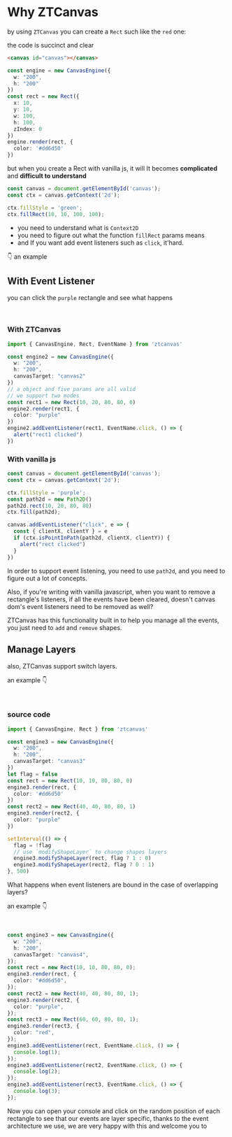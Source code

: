 <script setup lang="ts">
  import Rect from '../components/RectExample.vue'
  import WithEvent from '../components/RectExampleWithEvent.vue'
  import WithLayers from "../components/RectExampleWithLayers.vue"
  import WithEventLayers from "../components/RectExampleWithLayersEvent.vue"
</script>

# Why ZTCanvas
 
by using `ZTCanvas` you can create a `Rect` such like the `red` one:

the code is succinct and clear

<Rect />

```html
<canvas id="canvas"></canvas>
```

```ts
const engine = new CanvasEngine({
  w: "200",
  h: "200"
})
const rect = new Rect({
  x: 10,
  y: 10,
  w: 100,
  h: 100,
  zIndex: 0
})
engine.render(rect, {
  color: '#dd6d50'
})
```

but when you create a Rect with vanilla js, it will It becomes **complicated** and **difficult to understand**

```js
const canvas = document.getElementById('canvas');
const ctx = canvas.getContext('2d');

ctx.fillStyle = 'green';
ctx.fillRect(10, 10, 100, 100);
```

- you need to understand what is `Context2D`
- you need to figure out what the function `fillRect` params means 
- and If you want add event listeners such as `click`, it'hard.

👇 an example 

## With Event Listener

you can click the `purple` rectangle and see what happens

<br />

<WithEvent />


### With ZTCanvas

```ts
import { CanvasEngine, Rect, EventName } from 'ztcanvas'

const engine2 = new CanvasEngine({
  w: "200",
  h: "200",
  canvasTarget: "canvas2"
})
// a object and five params are all valid
// we support two modes
const rect1 = new Rect(10, 20, 80, 80, 0)
engine2.render(rect1, {
  color: "purple"
})
engine2.addEventListener(rect1, EventName.click, () => {
  alert("rect1 clicked")
})
```

### With vanilla js

```js
const canvas = document.getElementById('canvas');
const ctx = canvas.getContext('2d');

ctx.fillStyle = 'purple';
const path2d = new Path2D()
path2d.rect(10, 20, 80, 80)
ctx.fill(path2d);

canvas.addEventListener("click", e => {
  const { clientX, clientY } = e
  if (ctx.isPointInPath(path2d, clientX, clientY)) {
    alert("rect clicked")
  }
})
```

In order to support event listening, you need to use `path2d`, and you need to figure out a lot of concepts.

Also, if you're writing with vanilla javascript, when you want to remove a rectangle's listeners, if all the events have been cleared, doesn't canvas dom's event listeners need to be removed as well? 

ZTCanvas has this functionality built in to help you manage all the events, you just need to `add` and `remove` shapes.


## Manage Layers

also, ZTCanvas support switch layers.

an example 👇

<br />

<WithLayers />

### source code

```ts
import { CanvasEngine, Rect } from 'ztcanvas'

const engine3 = new CanvasEngine({
  w: "200",
  h: "200",
  canvasTarget: "canvas3"
})
let flag = false
const rect = new Rect(10, 10, 80, 80, 0)
engine3.render(rect, {
  color: '#dd6d50'
})
const rect2 = new Rect(40, 40, 80, 80, 1)
engine3.render(rect2, {
  color: "purple"
})

setInterval(() => {
  flag = !flag
  // use `modifyShapeLayer` to change shapes layers
  engine3.modifyShapeLayer(rect, flag ? 1 : 0)
  engine3.modifyShapeLayer(rect2, flag ? 0 : 1)
}, 500)
```
What happens when event listeners are bound in the case of overlapping layers?

an example 👇


<br />

<WithEventLayers />

``` ts
const engine3 = new CanvasEngine({
  w: "200",
  h: "200",
  canvasTarget: "canvas4",
});
const rect = new Rect(10, 10, 80, 80, 0);
engine3.render(rect, {
  color: "#dd6d50",
});
const rect2 = new Rect(40, 40, 80, 80, 1);
engine3.render(rect2, {
  color: "purple",
});
const rect3 = new Rect(60, 60, 80, 80, 1);
engine3.render(rect3, {
  color: "red",
});
engine3.addEventListener(rect, EventName.click, () => {
  console.log(1);
});
engine3.addEventListener(rect2, EventName.click, () => {
  console.log(2);
});
engine3.addEventListener(rect3, EventName.click, () => {
  console.log(3);
});

```
Now you can open your console and click on the random position of each rectangle to see that our events are layer specific, thanks to the event architecture we use, we are very happy with this and welcome you to







